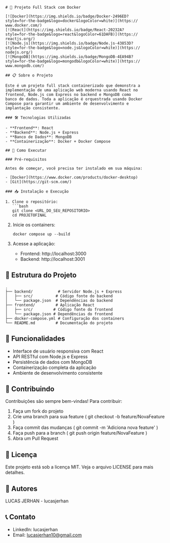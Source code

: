```
# 🚀 Projeto Full Stack com Docker

[![Docker](https://img.shields.io/badge/Docker-2496ED?
style=for-the-badge&logo=docker&logoColor=white)](https://
www.docker.com/)
[![React](https://img.shields.io/badge/React-20232A?
style=for-the-badge&logo=react&logoColor=61DAFB)](https://
reactjs.org/)
[![Node.js](https://img.shields.io/badge/Node.js-43853D?
style=for-the-badge&logo=node.js&logoColor=white)](https://
nodejs.org/)
[![MongoDB](https://img.shields.io/badge/MongoDB-4EA94B?
style=for-the-badge&logo=mongodb&logoColor=white)](https://
www.mongodb.com/)

## 📋 Sobre o Projeto

Este é um projeto full stack containerizado que demonstra a 
implementação de uma aplicação web moderna usando React no 
frontend, Node.js com Express no backend e MongoDB como 
banco de dados. Toda a aplicação é orquestrada usando Docker 
Compose para garantir um ambiente de desenvolvimento e 
implantação consistente.

### 🛠️ Tecnologias Utilizadas

- **Frontend**: React
- **Backend**: Node.js + Express
- **Banco de Dados**: MongoDB
- **Containerização**: Docker + Docker Compose

## 🚀 Como Executar

### Pré-requisitos

Antes de começar, você precisa ter instalado em sua máquina:

- [Docker](https://www.docker.com/products/docker-desktop)
- [Git](https://git-scm.com/)

### 📥 Instalação e Execução

1. Clone o repositório:
   ```bash
   git clone <URL_DO_SEU_REPOSITORIO>
   cd PROJETOFINAL
```
2. Inicie os containers:
   
   ```
   docker compose up --build
   ```
3. Acesse a aplicação:
   
   - Frontend: http://localhost:3000
   - Backend: http://localhost:3001
## 📁 Estrutura do Projeto
```
.
├── backend/           # Servidor Node.js + Express
│   ├── src/          # Código fonte do backend
│   └── package.json  # Dependências do backend
├── frontend/         # Aplicação React
│   ├── src/         # Código fonte do frontend
│   └── package.json # Dependências do frontend
├── docker-compose.yml # Configuração dos containers
└── README.md         # Documentação do projeto
```
## 🔧 Funcionalidades
- Interface de usuário responsiva com React
- API RESTful com Node.js e Express
- Persistência de dados com MongoDB
- Containerização completa da aplicação
- Ambiente de desenvolvimento consistente
## 🤝 Contribuindo
Contribuições são sempre bem-vindas! Para contribuir:

1. Faça um fork do projeto
2. Crie uma branch para sua feature ( git checkout -b feature/NovaFeature )
3. Faça commit das mudanças ( git commit -m 'Adiciona nova feature' )
4. Faça push para a branch ( git push origin feature/NovaFeature )
5. Abra um Pull Request
## 📝 Licença
Este projeto está sob a licença MIT. Veja o arquivo LICENSE para mais detalhes.

## 👥 Autores
LUCAS JERHAN - lucasjerhan
## 📞 Contato
- LinkedIn: lucasjerhan
- Email: lucasjerhan10@gmail.com
